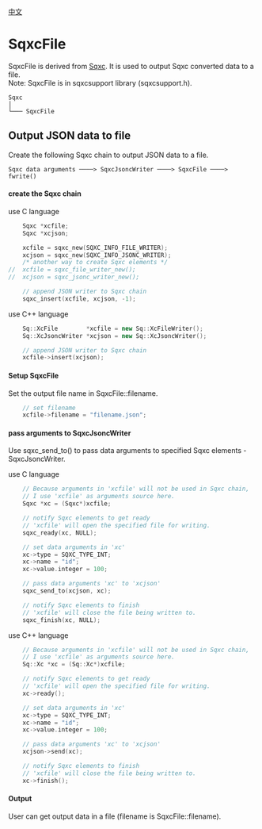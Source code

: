 [中文](SqxcFile.cn.md)

# SqxcFile

SqxcFile is derived from [Sqxc](Sqxc.md). It is used to output Sqxc converted data to a file.  
Note: SqxcFile is in sqxcsupport library (sqxcsupport.h).

	Sqxc
	│
	└─── SqxcFile

## Output JSON data to file

Create the following Sqxc chain to output JSON data to a file.

	Sqxc data arguments ────> SqxcJsoncWriter ────> SqxcFile ────> fwrite()

#### create the Sqxc chain

use C language

```c
	Sqxc *xcfile;
	Sqxc *xcjson;

	xcfile = sqxc_new(SQXC_INFO_FILE_WRITER);
	xcjson = sqxc_new(SQXC_INFO_JSONC_WRITER);
	/* another way to create Sqxc elements */
//	xcfile = sqxc_file_writer_new();
//	xcjson = sqxc_jsonc_writer_new();

	// append JSON writer to Sqxc chain
	sqxc_insert(xcfile, xcjson, -1);
```

use C++ language

```c++
	Sq::XcFile        *xcfile = new Sq::XcFileWriter();
	Sq::XcJsoncWriter *xcjson = new Sq::XcJsoncWriter();

	// append JSON writer to Sqxc chain
	xcfile->insert(xcjson);
```

#### Setup SqxcFile

Set the output file name in SqxcFile::filename.

```c
	// set filename
	xcfile->filename = "filename.json";
```

#### pass arguments to SqxcJsoncWriter

Use sqxc_send_to() to pass data arguments to specified Sqxc elements - SqxcJsoncWriter.  
  
use C language

```c
	// Because arguments in 'xcfile' will not be used in Sqxc chain,
	// I use 'xcfile' as arguments source here.
	Sqxc *xc = (Sqxc*)xcfile;

	// notify Sqxc elements to get ready
	// 'xcfile' will open the specified file for writing.
	sqxc_ready(xc, NULL);

	// set data arguments in 'xc'
	xc->type = SQXC_TYPE_INT;
	xc->name = "id";
	xc->value.integer = 100;

	// pass data arguments 'xc' to 'xcjson'
	sqxc_send_to(xcjson, xc);

	// notify Sqxc elements to finish
	// 'xcfile' will close the file being written to.
	sqxc_finish(xc, NULL);
```

use C++ language

```c++
	// Because arguments in 'xcfile' will not be used in Sqxc chain,
	// I use 'xcfile' as arguments source here.
	Sq::Xc *xc = (Sq::Xc*)xcfile;

	// notify Sqxc elements to get ready
	// 'xcfile' will open the specified file for writing.
	xc->ready();

	// set data arguments in 'xc'
	xc->type = SQXC_TYPE_INT;
	xc->name = "id";
	xc->value.integer = 100;

	// pass data arguments 'xc' to 'xcjson'
	xcjson->send(xc);

	// notify Sqxc elements to finish
	// 'xcfile' will close the file being written to.
	xc->finish();
```

#### Output

User can get output data in a file (filename is SqxcFile::filename).

